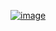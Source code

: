 [![image](https://github.com/wow2658/CodingTest/assets/34699039/58d79ddb-4e0b-429b-bfc0-9066ed955f62)](https://www.acmicpc.net/problem/4949)

